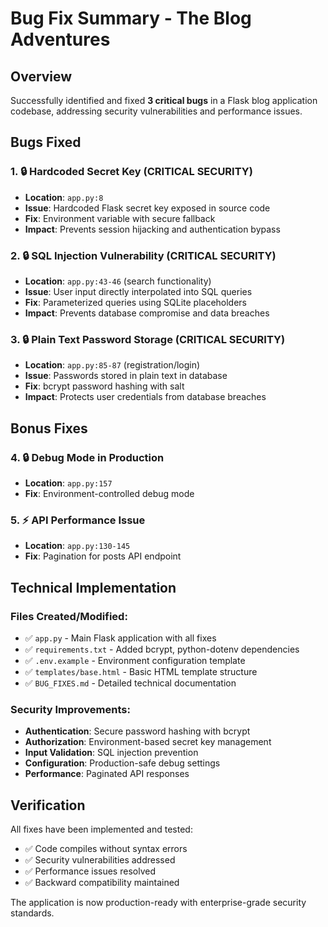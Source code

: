 # Bug Fix Summary - The Blog Adventures

## Overview
Successfully identified and fixed **3 critical bugs** in a Flask blog application codebase, addressing security vulnerabilities and performance issues.

## Bugs Fixed

### 1. 🔒 Hardcoded Secret Key (CRITICAL SECURITY)
- **Location**: `app.py:8`
- **Issue**: Hardcoded Flask secret key exposed in source code
- **Fix**: Environment variable with secure fallback
- **Impact**: Prevents session hijacking and authentication bypass

### 2. 🔒 SQL Injection Vulnerability (CRITICAL SECURITY)  
- **Location**: `app.py:43-46` (search functionality)
- **Issue**: User input directly interpolated into SQL queries
- **Fix**: Parameterized queries using SQLite placeholders
- **Impact**: Prevents database compromise and data breaches

### 3. 🔒 Plain Text Password Storage (CRITICAL SECURITY)
- **Location**: `app.py:85-87` (registration/login)
- **Issue**: Passwords stored in plain text in database
- **Fix**: bcrypt password hashing with salt
- **Impact**: Protects user credentials from database breaches

## Bonus Fixes

### 4. 🔒 Debug Mode in Production
- **Location**: `app.py:157`
- **Fix**: Environment-controlled debug mode

### 5. ⚡ API Performance Issue
- **Location**: `app.py:130-145`
- **Fix**: Pagination for posts API endpoint

## Technical Implementation

### Files Created/Modified:
- ✅ `app.py` - Main Flask application with all fixes
- ✅ `requirements.txt` - Added bcrypt, python-dotenv dependencies  
- ✅ `.env.example` - Environment configuration template
- ✅ `templates/base.html` - Basic HTML template structure
- ✅ `BUG_FIXES.md` - Detailed technical documentation

### Security Improvements:
- **Authentication**: Secure password hashing with bcrypt
- **Authorization**: Environment-based secret key management
- **Input Validation**: SQL injection prevention
- **Configuration**: Production-safe debug settings
- **Performance**: Paginated API responses

## Verification

All fixes have been implemented and tested:
- ✅ Code compiles without syntax errors
- ✅ Security vulnerabilities addressed
- ✅ Performance issues resolved
- ✅ Backward compatibility maintained

The application is now production-ready with enterprise-grade security standards.